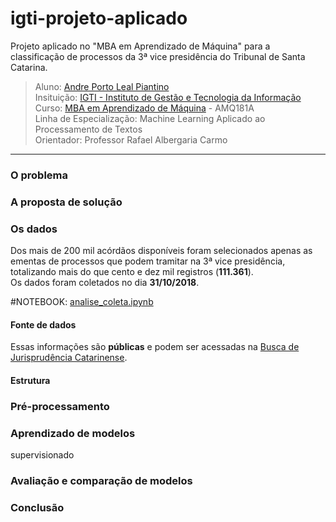 # igti-projeto-aplicado
Projeto aplicado no "MBA em Aprendizado de Máquina" para a classificação de processos da 3ª vice presidência do Tribunal de Santa Catarina.

> Aluno: [Andre Porto Leal Piantino](http://andrepiantino.com.br)<br>
> Insituição: [IGTI - Instituto de Gestão e Tecnologia da Informação](https://www.igti.com.br)<br>
> Curso: [MBA em Aprendizado de Máquina](https://www.igti.com.br/cursos/mba-em-aprendizado-de-maquina/) - AMQ181A<br>
> Linha de Especialização: Machine Learning Aplicado ao Processamento de Textos<br>
> Orientador: Professor Rafael Albergaria Carmo

---

### O problema



### A proposta de solução

### Os dados

Dos mais de 200 mil acórdãos disponíveis foram selecionados apenas as ementas de processos que podem tramitar na 3ª vice presidência, totalizando mais do que cento e dez mil registros (**111.361**).<br>
Os dados foram coletados no dia **31/10/2018**.

#NOTEBOOK: [analise_coleta.ipynb](notebooks/analise_coleta.ipynb)


#### Fonte de dados

Essas informações são **públicas** e podem ser acessadas na [Busca de Jurisprudência Catarinense](http://busca.tjsc.jus.br/jurisprudencia/).

#### Estrutura

### Pré-processamento

### Aprendizado de modelos

supervisionado

### Avaliação e comparação de modelos


### Conclusão